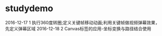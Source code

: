# studydemo
2016-12-17   1   执行360度转圈;定义关键帧移动动画;利用关键帧做视频弹幕效果，先定义弹幕区域
2016-12-18   2   Canvas标签的应用-坐标变换与路径结合使用
